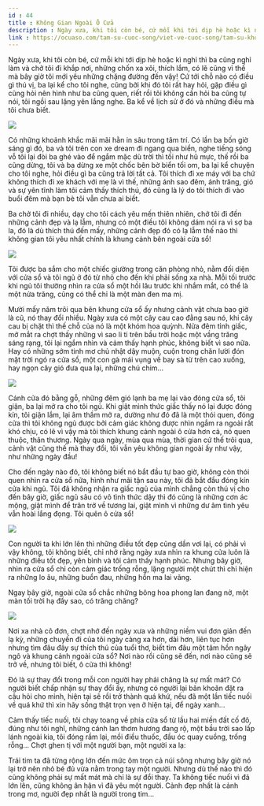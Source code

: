 ```yaml
---
id : 44
title : Không Gian Ngoài Ô Cửa
description : Ngày xưa, khi tôi còn bé, cứ mỗi khi tới dịp hè hoặc kì nghỉ thì ba cũng nghỉ làm và chở tôi đi khắp nơi, những chốn xa xôi, thích lắm, có lẽ cũng vì thế mà bây giờ tôi mới yêu những chặng đường đến vậy! Cứ tới chỗ nào có điều gì thú vị, ba lại kể cho tôi nghe, cũng bởi khi đó tôi rất hay hỏi, gặp điều gì cũng hỏi nên hình như ba cũng quen, riết rồi tôi không cần hỏi ba cũng tự nói, tôi ngồi sau lặng yên lắng nghe. Ba kể về lịch sử ở đó và những điều mà tôi chưa biết.
link : https://ocuaso.com/tam-su-cuoc-song/viet-ve-cuoc-song/tam-su-khong-gian-ngoai-o-cua.html
---
```


Ngày xưa, khi tôi còn bé, cứ mỗi khi tới dịp hè hoặc kì nghỉ thì ba cũng
nghỉ làm và chở tôi đi khắp nơi, những chốn xa xôi, thích lắm, có lẽ cũng
vì thế mà bây giờ tôi mới yêu những chặng đường đến vậy! Cứ tới chỗ nào
có điều gì thú vị, ba lại kể cho tôi nghe, cũng bởi khi đó tôi rất hay hỏi,
gặp điều gì cũng hỏi nên hình như ba cũng quen, riết rồi tôi không cần hỏi
ba cũng tự nói, tôi ngồi sau lặng yên lắng nghe. Ba kể về lịch sử ở đó và
những điều mà tôi chưa biết.

![](https://ocuaso.com/wp-content/uploads/2016/04/tam-su-khong-gian-ngoai-o-cua.jpg)

Có những khoảnh khắc mãi mãi hằn in sâu trong tâm trí. Có lần ba bốn giờ
sáng gì đó, ba và tôi trên con xe dream đi ngang qua biển, nghe tiếng sóng
vỗ tôi lại đòi ba ghé vào để ngắm mặc dù trời thì tối như hũ mực, thế rồi
ba cũng dừng, tôi và ba dừng xe một chốc bên bờ biển tối om, ba lại kể chuyện
cho tôi nghe, hỏi điều gì ba cũng trả lời tất cả. Tôi thích đi xe máy với
ba chứ không thích đi xe khách với mẹ là vì thế, những ánh sao đêm, ánh
trăng, gió và sự yên tĩnh làm tôi cảm thấy thích thú, đó cũng là lý do tôi
thích đi vào buổi đêm mà bạn bè tôi vẫn chưa ai biết.

Ba chở tôi đi nhiều, dạy cho tôi cách yêu mến thiên nhiên, chở tôi đi đến
những cảnh đẹp và lạ lẫm, nhưng có một điều tôi không dám nói ra vì sợ ba
la, đó là dù thích thú đến mấy, những cảnh đẹp đó có lạ lẫm thế nào thì
không gian tôi yêu nhất chính là khung cảnh bên ngoài cửa sổ!

![](https://ocuaso.com/wp-content/uploads/2016/04/tam-su-khong-gian-ngoai-o-cua-2.jpg)

Tôi được ba sắm cho một chiếc giường trong căn phòng nhỏ, nằm đối diện với
cửa sổ và tôi ngủ ở đó từ nhỏ cho đến khi phải sống xa nhà. Mỗi tối trước
khi ngủ tôi thường nhìn ra cửa sổ một hồi lâu trước khi nhắm mắt, có thể
là một nửa trăng, cũng có thể chỉ là một màn đen ma mị.

Mười mấy năm trôi qua bên khung cửa sổ ấy nhưng cảnh vật chưa bao giờ là
cũ, nó thay đổi nhiều. Ngày xưa có một cây cau cao đằng sau nó, khi cây
cau bị chặt thì thế chỗ của nó là một khóm hoa quỳnh. Nửa đêm tỉnh giấc,
mở mắt ra chợt thấy những vì sao li ti trên bầu trời hoặc một vầng trăng
sáng rạng, tôi lại ngắm nhìn và cảm thấy hạnh phúc, không biết vì sao nữa.
Hay có những sớm tinh mơ chủ nhật dậy muộn, cuộn trong chăn lười đón mặt
trời ngó ra cửa sổ, một con gà mái vụng về bay sà từ trên cao xuống, hay
ngọn cây gió đưa qua lại, những chú chim...

![](https://ocuaso.com/wp-content/uploads/2016/04/tam-su-khong-gian-ngoai-o-cua-4.jpg)

Cánh cửa đó bằng gỗ, những đêm gió lạnh ba mẹ lại vào đóng cửa sổ, tôi giận,
ba lại mở ra cho tôi ngủ. Khi giật mình thức giấc thấy nó lại được đóng
kín, tôi giận lắm, lại âm thầm mở ra, dường như đó đã là một thói quen,
đóng cửa thì tôi không ngủ được bởi cảm giác không được nhìn ngắm ra ngoài
rất khó chịu, có lẽ vì vậy mà tôi thích khung cảnh ngoài ô cửa hơn cả, nó
quen thuộc, thân thương. Ngày qua ngày, mùa qua mùa, thời gian cứ thế trôi
qua, cảnh vật cũng thế mà thay đổi, tôi vẫn yêu không gian ngoài ấy như
vậy, như những ngày đầu!

Cho đến ngày nào đó, tôi không biết nó bắt đầu tự bao giờ, không còn thói
quen nhìn ra cửa sổ nữa, hình như mãi tận sau này, tôi đã bắt đầu đóng kín
cửa khi ngủ. Tôi đã không nhận ra giấc ngủ của mình chẳng còn thú vị cho
đến bây giờ, giấc ngủ sâu có vô tình thức dậy thì đó cũng là những cơn ác
mộng, giật mình để trăn trở về tương lai, giật mình vì những dư âm tình
yêu vẫn hoài lắng đọng. Tôi quên ô cửa sổ!

![](https://ocuaso.com/wp-content/uploads/2016/04/tam-su-dang-pho-chieu-gio-noi-2.jpg)

Con người ta khi lớn lên thì những điều tốt đẹp cũng dần vơi lại, có phải
vì vậy không, tôi không biết, chỉ nhớ rằng ngày xưa nhìn ra khung cửa luôn
là những điều tốt đẹp, yên bình và tôi cảm thấy hạnh phúc. Nhưng bây giờ,
nhìn ra cửa sổ chỉ còn cảm giác trống rỗng, lặng người một chút thì chỉ
hiện ra những lo âu, những buồn đau, những hồn ma lai vãng.

Ngay bây giờ, ngoài cửa sổ chắc những bông hoa phong lan đang nở, một màn
tối trời hạ đầy sao, có trăng chăng?

![](https://ocuaso.com/wp-content/uploads/2016/04/tam-su-khong-gian-ngoai-o-cua-3.jpg)

Nơi xa nhà cô đơn, chợt nhớ đến ngày xưa và những niềm vui đơn giản đến
lạ kỳ, những chuyến đi của tôi ngày càng xa hơn, dài hơn, liên tục hơn nhưng
tìm đâu đây sự thích thú của tuổi thơ, biết tìm đâu một tâm hồn ngây ngô
và khung cảnh ngoài cửa sổ? Nơi nào rồi cũng sẽ đến, nơi nào cũng sẽ trở
về, nhưng tôi biết, ô cửa thì không!

Đó là sự thay đổi trong mỗi con người hay phải chăng là sự mất mát? Có người
biết chấp nhận sự thay đổi ấy, nhưng có người lại băn khoăn đặt ra câu hỏi
cho mình, hiện tại sẽ rồi trở thành quá khứ, nếu đã một lần tiếc nuối về
quá khứ thì xin hãy sống thật trọn vẹn ở hiện tại, để ngày xanh...

Cảm thấy tiếc nuối, tôi chạy toang về phía cửa sổ từ lầu hai miền đất cố
đô, đúng như tôi nghĩ, những cánh lan thơm hương đang rộ, một bầu trời sao
lấp lánh ngoài kia, tôi đóng rầm lại, mồi điều thuốc, đầu óc quay cuồng,
trống rỗng... Chợt ghen tị với một người bạn, một người xa lạ:

Trái tim ta đã từng rộng lớn đến mức ôm trọn cả núi sông nhưng bây giờ nó
lại trở nên nhỏ bé đủ vừa nằm trong tay một người. Nhưng dù thế nào thì
đó cũng không phải sự mất mát mà chỉ là sự đổi thay. Ta không tiếc nuối
vì đã lớn lên, cũng không ân hận vì đã yêu một người. Cảnh đẹp nhất là cảnh
trong mơ, người đẹp nhất là người trong tim...